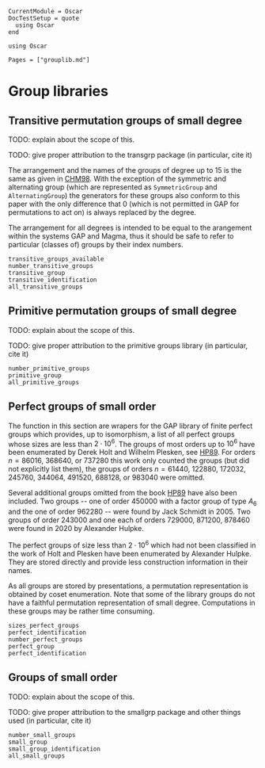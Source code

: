 ```@meta
CurrentModule = Oscar
DocTestSetup = quote
  using Oscar
end
```

```@setup oscar
using Oscar
```

```@contents
Pages = ["grouplib.md"]
```

# Group libraries

## Transitive permutation groups of small degree

TODO: explain about the scope of this.

TODO: give proper attribution to the transgrp package (in particular, cite it)

The arrangement and the names of the groups of degree up to 15 is the same as given in
[CHM98](@cite). With the exception of the symmetric and alternating group (which are represented
as `SymmetricGroup` and `AlternatingGroup`) the generators for these groups also conform to this paper with
the only difference that 0 (which is not permitted in GAP for permutations to act on) is always replaced by
the degree.

The arrangement for all degrees is intended to be equal to the arangement within the systems GAP and Magma, thus it
should be safe to refer to particular (classes of) groups by their index numbers.


```@docs
transitive_groups_available
number_transitive_groups
transitive_group
transitive_identification
all_transitive_groups
```

## Primitive permutation groups of small degree

TODO: explain about the scope of this.

TODO: give proper attribution to the primitive groups library (in particular, cite it)

```@docs
number_primitive_groups
primitive_group
all_primitive_groups
```

## Perfect groups of small order

The function in this section are wrapers for the GAP library of finite perfect
groups which provides, up to isomorphism, a list of all perfect groups whose
sizes are less than $2\cdot 10^6$. The groups of most orders up to $10^6$ have been
enumerated by Derek Holt and Wilhelm Plesken, see [HP89](@cite). For orders
$n = 86016$, 368640, or 737280 this work only counted the groups (but did not
explicitly list them), the groups of orders $n = 61440$, 122880, 172032,
245760, 344064, 491520, 688128, or 983040 were omitted.

Several additional groups omitted from the book [HP89](@cite) have also
been included. Two groups -- one of order 450000 with a factor group of
type $A_6$ and the one of order 962280 -- were found by Jack Schmidt in
2005. Two groups of order 243000 and one each of orders 729000, 871200, 878460
were found in 2020 by Alexander Hulpke.

The perfect groups of size less than $2\cdot 10^6$ which had not been
classified in the work of Holt and Plesken have been enumerated by Alexander
Hulpke. They are stored directly and provide less construction information
in their names.

As all groups are stored by presentations, a permutation representation
is obtained by coset enumeration. Note that some of the library groups do
not have a faithful permutation representation of small degree.
Computations in these groups may be rather time consuming.

```@docs
sizes_perfect_groups
perfect_identification
number_perfect_groups
perfect_group
perfect_identification
```

## Groups of small order

TODO: explain about the scope of this.

TODO: give proper attribution to the smallgrp package and other things used (in particular, cite it)

```@docs
number_small_groups
small_group
small_group_identification
all_small_groups
```
